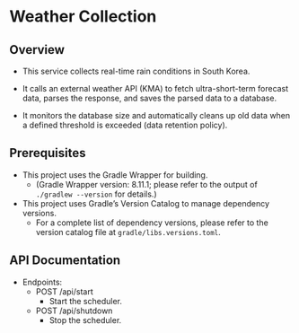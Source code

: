 # Weather Collection

## Overview

- This service collects real-time rain conditions in South Korea.

- It calls an external weather API (KMA) to fetch ultra-short-term forecast data, parses the response, and saves the
  parsed data to a database.

- It monitors the database size and automatically cleans up old data when a defined threshold is exceeded (data
  retention policy).

## Prerequisites

- This project uses the Gradle Wrapper for building.
    - (Gradle Wrapper version: 8.11.1; please refer to the output of `./gradlew --version` for details.)
- This project uses Gradle’s Version Catalog to manage dependency versions.
    - For a complete list of dependency versions, please refer to the version catalog file
      at `gradle/libs.versions.toml`.

## API Documentation

- Endpoints:
    - POST /api/start
        - Start the scheduler.
    - POST /api/shutdown
        - Stop the scheduler.
